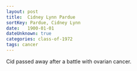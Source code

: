 ```yaml
---
layout: post
title:  Cidney Lynn Pardue
sortKey: Pardue, Cidney Lynn
date:   1900-01-01
dateUnknown: true
categories: class-of-1972
tags: cancer
---
```

Cid passed away after a battle with ovarian cancer.
